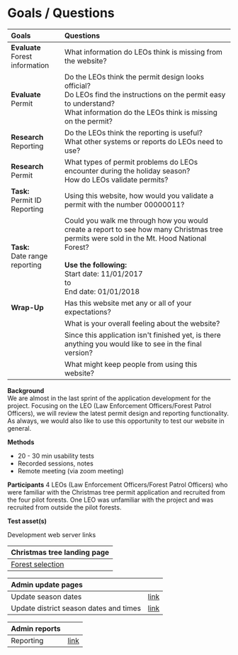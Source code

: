 # Goals / Questions

|**Goals**                                          |**Questions**                                                                                                  |
|:--------------------------------------------------|:--------------------------------------------------------------------------------------------------------------|
|**Evaluate**<br>Forest information                 |What information do LEOs think is missing from the website?                                                    |
|**Evaluate**<br>Permit                             |Do the LEOs think the permit design looks official?<br>Do LEOs find the instructions on the permit easy to understand?<br>What information do the LEOs think is missing on the permit?                                                                                         |
|**Research**<br>Reporting                          |Do the LEOs think the reporting is useful?<br>What other systems or reports do LEOs need to use?               |
|**Research**<br>Permit                             |What types of permit problems do LEOs encounter during the holiday season?<br>How do LEOs validate permits?    |
|**Task:**<br>Permit ID Reporting                   |Using this website, how would you validate a permit with the number 00000011?                                  |
|**Task:**<br>Date range reporting                  |Could you walk me through how you would create a report to see how many Christmas tree permits were sold in the Mt. Hood National Forest?<br><br>**Use the following:**<br>Start date: 11/01/2017<br>to<br>End date: 01/01/2018                                                              |
|**Wrap-Up**                                        |Has this website met any or all of your expectations?                                                          |
|                                                   |What is your overall feeling about the website?                                                                |
|                                                   |Since this application isn't finished yet, is there anything you would like to see in the final version?       |
|                                                   |What might keep people from using this website?                                                                |

**Background**  
We are almost in the last sprint of the application development for the project. Focusing on the LEO (Law Enforcement Officers/Forest Patrol Officers), we will review the latest permit design and reporting functionality. As always, we would also like to use this opportunity to test our website in general.

**Methods**
* 20 - 30 min usability tests
* Recorded sessions, notes
* Remote meeting (via zoom meeting)

**Participants**
4 LEOs (Law Enforcement Officers/Forest Patrol Officers) who were familiar with the Christmas tree permit application and recruited from the four pilot forests. One LEO was unfamiliar with the project and was recruited from outside the pilot forests.

**Test asset(s)**

Development web server links

|Christmas tree landing page                                                                       |
|:------------------------------------------------------------------------------------------------ |
|[Forest selection](https://forest-service-trees-staging.app.cloud.gov/christmas-trees/forests)    |

|Admin update pages                     |                                                                                               |
|:--------------------------------------|:----------------------------------------------------------------------------------------------|
|Update season dates                    |[link](https://forest-service-trees-staging.app.cloud.gov/christmas-trees/admin/season-dates)  |
|Update district season dates and times |[link](https://forest-service-trees-staging.app.cloud.gov/christmas-trees/admin/district-dates)|

|Admin reports |                                                                                |
|:-------------|:-------------------------------------------------------------------------------|
|Reporting     |[link](https://forest-service-trees-staging.app.cloud.gov/christmas-trees/admin)|
